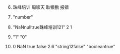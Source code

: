6. 珠峰培训  周啸天  耿银鹏  报错

7. "number"

8.  "NaNnulltrue珠峰培训121"
    2 1
9.  "1"  "0"
10. 0 NaN true false 2.6 "string12false" "booleantrue"